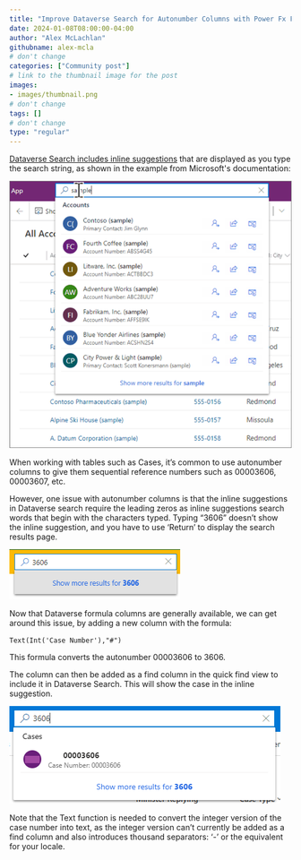 ```yaml
---
title: "Improve Dataverse Search for Autonumber Columns with Power Fx Formula Columns"
date: 2024-01-08T08:00:00-04:00
author: "Alex McLachlan"
githubname: alex-mcla
# don't change
categories: ["Community post"]
# link to the thumbnail image for the post
images:
- images/thumbnail.png
# don't change
tags: []
# don't change
type: "regular"
---
```


[Dataverse Search includes inline suggestions](https://learn.microsoft.com/en-us/power-apps/user/relevance-search#inline-suggestions) that are displayed as you type the search string, as shown in the example from Microsoft's documentation:

![Example inline search](images/ms-inline-search.png)

When working with tables such as Cases, it’s common to use autonumber columns to give them sequential reference numbers such as 00003606, 00003607, etc.

However, one issue with autonumber columns is that the inline suggestions in Dataverse search require the leading zeros as inline suggestions search words that begin with the characters typed. Typing “3606” doesn’t show the inline suggestion, and you have to use ‘Return’ to display the search results page.

![Search without improvement](images/search-without-improvement.png)

Now that Dataverse formula columns are generally available, we can get around this issue, by adding a new column with the formula:

``` excel
Text(Int('Case Number'),"#")
```

This formula converts the autonumber 00003606 to 3606.

The column can then be added as a find column in the quick find view to include it in Dataverse Search. This will show the case in the inline suggestion.

![Search with improvement](images/search-with-improvement.png)

Note that the Text function is needed to convert the integer version of the case number into text, as the integer version can’t currently be added as a find column and also introduces thousand separators: ‘-’ or the equivalent for your locale.

